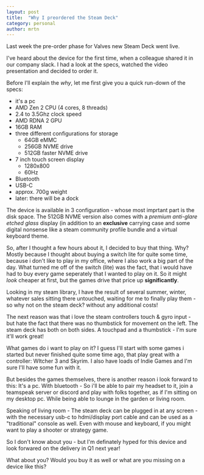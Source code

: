 ```yaml
---
layout: post
title:  "Why I preordered the Steam Deck"
category: personal
author: mrtn
---
```


Last week the pre-order phase for Valves new Steam Deck went live. 

I've heard about the device for the first time, when a colleague shared it in our company slack. I had a look at the specs, watched the video presentation and decided to order it.

Before I'll explain the *why*, let me first give you a quick run-down of the specs: 
- it's a pc
- AMD Zen 2 CPU (4 cores, 8 threads)
- 2.4 to 3.5Ghz clock speed
- AMD RDNA 2 GPU
- 16GB RAM
- three different configurations for storage
	- 64GB eMMC
	- 256GB NVME drive
	- 512GB faster NVME drive
- 7 inch touch screen display
	- 1280x800	
	- 60Hz
- Bluetooth
- USB-C
- approx. 700g weight
- later: there will be a dock

The device is available in 3 configuration - whose most imprtant part is the disk space. The 512GB NVME version also comes with a _premium anti-glare etched glass_ display (in addition to an **exclusive** carrying case and some digital nonsense like a steam community profile bundle and a virtual keyboard theme. 

So, after I thought a few hours about it, I decided to buy that thing. Why? Mostly because I thought about buying a switch lite for quite some time, because i don't like to play in my office, where I also work  a big part of the day. 
What turned me off of the switch (lite) was the fact, that i would have had to buy every game seperately that I wanted to play on it. So it might _look_ cheaper at first, but the games drive that price up **significantly**. 

Looking in my steam library, I have the result of several summer, winter, whatever sales sitting there untouched, waiting for me to finally play them - so why not on the steam deck? without any additional costs!

The next reason was that i love the steam controllers touch & gyro input - but hate the fact that there was no thumbstick for movement on the left. The steam deck has both on both sides. A touchpad and a thumbstick - I'm sure it'll work great!

What games do i want to play on it? I guess I'll start with some games i started but never finished quite some time ago, that play great with a controller: WItcher 3 and Skyrim. I also have loads of Indie Games and I'm sure I'll have some fun with it. 

But besides the games themselves, there is another reason i look forward to this: It's a pc. With bluetooth - So i'll be able to pair my headset to it, join a teamspeak server or discord and play with folks together, as if I'm sitting on my desktop pc. While being able to lounge in the garden or living room. 

Speaking of living room - The steam deck can be plugged in at any screen - with the necessary usb-c to hdmi/display port cable and can be used as a "traditional" console as well. 
Even with mouse and keyboard, if you might want to play a shooter or strategy game. 


So I don't know about you - but I'm definately hyped for this device and look forwared on the delivery in Q1 next year! 

What about you? Would you buy it as well or what are you missing on a device like this? 


